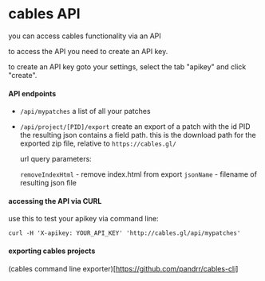 
# cables API

you can access cables functionality via an API

to access the API you need to create an API key.

to create an API key goto your settings, select the tab "apikey" and click "create".

#### API endpoints

- `/api/mypatches` 
  a list of all your patches

- `/api/project/[PID]/export`
  create an export of a patch with the id PID
  the resulting json contains a field path. this is the download path for the exported zip file, relative to `https://cables.gl/`

  url query parameters:

  `removeIndexHtml` - remove index.html from export
  `jsonName` - filename of resulting json file 

#### accessing the API via CURL

use this to test your apikey via command line:

`curl -H 'X-apikey: YOUR_API_KEY' 'http://cables.gl/api/mypatches'`

#### exporting cables projects

(cables command line exporter)[https://github.com/pandrr/cables-cli]




